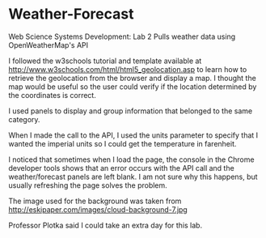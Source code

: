 # Weather-Forecast
Web Science Systems Development: Lab 2
Pulls weather data using OpenWeatherMap's API

I followed the w3schools tutorial and template available at http://www.w3schools.com/html/html5_geolocation.asp to learn how to retrieve the geolocation from the browser and display a map. I thought the map would be useful so the user could verify if the location determined by the coordinates is correct.

I used panels to display and group information that belonged to the same category.

When I made the call to the API, I used the units parameter to specify that I wanted the imperial units so I could get the temperature in farenheit.

I noticed that sometimes when I load the page, the console in the Chrome developer tools shows that an error occurs with the API call and the weather/forecast panels are left blank. I am not sure why this happens, but usually refreshing the page solves the problem.

The image used for the background was taken from http://eskipaper.com/images/cloud-background-7.jpg

Professor Plotka said I could take an extra day for this lab.